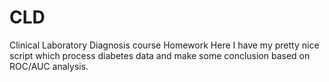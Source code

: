 # CLD
Clinical Laboratory Diagnosis course Homework 
Here I have my pretty nice script which process diabetes data and make some conclusion based on ROC/AUC analysis. 
